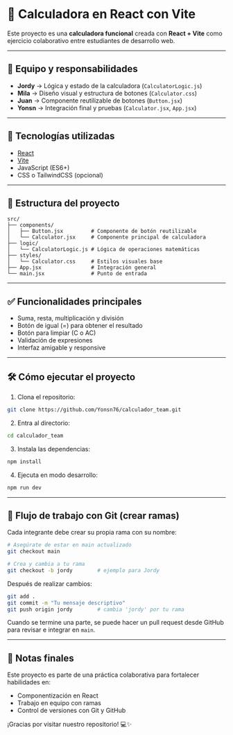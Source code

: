 # 🧮 Calculadora en React con Vite

Este proyecto es una **calculadora funcional** creada con **React + Vite** como ejercicio colaborativo entre estudiantes de desarrollo web.

---

## 👥 Equipo y responsabilidades

* **Jordy** → Lógica y estado de la calculadora (`CalculatorLogic.js`)
* **Mila** → Diseño visual y estructura de botones (`Calculator.css`)
* **Juan** → Componente reutilizable de botones (`Button.jsx`)
* **Yonsn** → Integración final y pruebas (`Calculator.jsx`, `App.jsx`)

---

## 🚀 Tecnologías utilizadas

* [React](https://reactjs.org/)
* [Vite](https://vitejs.dev/)
* JavaScript (ES6+)
* CSS o TailwindCSS (opcional)

---

## 📁 Estructura del proyecto

```
src/
├── components/
│   ├── Button.jsx         # Componente de botón reutilizable
│   └── Calculator.jsx     # Componente principal de calculadora
├── logic/
│   └── CalculatorLogic.js # Lógica de operaciones matemáticas
├── styles/
│   └── Calculator.css     # Estilos visuales base
├── App.jsx                # Integración general
└── main.jsx               # Punto de entrada
```

---

## ✅ Funcionalidades principales

* Suma, resta, multiplicación y división
* Botón de igual (=) para obtener el resultado
* Botón para limpiar (C o AC)
* Validación de expresiones
* Interfaz amigable y responsive

---

## 🛠️ Cómo ejecutar el proyecto

1. Clona el repositorio:

```bash
git clone https://github.com/Yonsn76/calculador_team.git
```

2. Entra al directorio:

```bash
cd calculador_team
```

3. Instala las dependencias:

```bash
npm install
```

4. Ejecuta en modo desarrollo:

```bash
npm run dev
```

---

## 🌿 Flujo de trabajo con Git (crear ramas)

Cada integrante debe crear su propia rama con su nombre:

```bash
# Asegúrate de estar en main actualizado
git checkout main

# Crea y cambia a tu rama
git checkout -b jordy        # ejemplo para Jordy
```

Después de realizar cambios:

```bash
git add .
git commit -m "Tu mensaje descriptivo"
git push origin jordy        # cambia 'jordy' por tu rama
```

Cuando se termine una parte, se puede hacer un pull request desde GitHub para revisar e integrar en `main`.

---

## 💬 Notas finales

Este proyecto es parte de una práctica colaborativa para fortalecer habilidades en:

* Componentización en React
* Trabajo en equipo con ramas
* Control de versiones con Git y GitHub

¡Gracias por visitar nuestro repositorio! 💻✨
